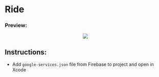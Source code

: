 # Ride

### Preview:
<p align="center">
  <img src="https://media.giphy.com/media/kcNXhZC51LyiLkKW2H/giphy.gif" />
</p>

## Instructions:
  * Add `google-services.json` file from Firebase to project and open in Xcode
